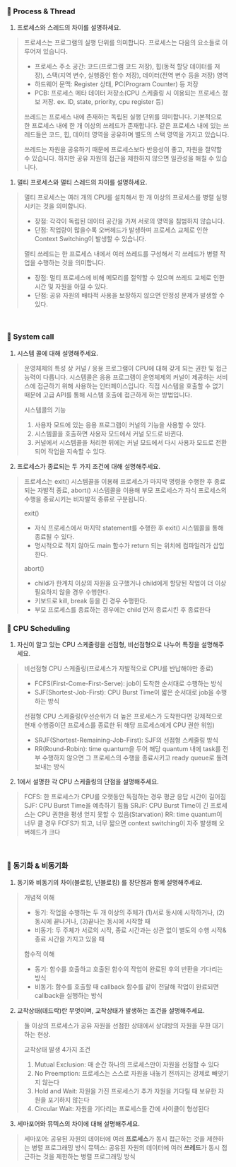 ### :notebook_with_decorative_cover: Process & Thread
1. 프로세스와 스레드의 차이를 설명하세요.

> 프로세스는 프로그램의 실행 단위를 의미합니다. 
> 프로세스는 다음의 요소들로 이루어져 있습니다.
> - 프로세스 주소 공간: 코드(프로그램 코드 저장), 힙(동적 할당 데이터를 저장), 스택(지역 변수, 실행중인 함수 저장), 데이터(전역 변수 등을 저장) 영역
> - 하드웨어 문맥: Register 상태, PC(Program Counter) 등 저장
> - PCB: 프로세스 메타 데이터 저장소(CPU 스케줄링 시 이용되는 프로세스 정보 저장. ex. ID, state, priority, cpu register 등)
> 
> 쓰레드는 프로세스 내에 존재하는 독립된 실행 단위를 의미합니다. 기본적으로 한 프로세스 내에 한 개 이상의 쓰레드가 존재합니다. 같은 프로세스 내에 있는 쓰레드들은 코드, 힙, 데이터 영역을 공유하며 별도의 스택 영역을 가지고 있습니다.
> 
> 쓰레드는 자원을 공유하기 때문에 프로세스보다 반응성이 좋고, 자원을 절약할 수 있습니다. 하지만 공유 자원의 접근을 제한하지 않으면 일관성을 해칠 수 있습니다.

1. 멀티 프로세스와 멀티 스레드의 차이를 설명하세요.

> 멀티 프로세스는 여러 개의 CPU를 설치해서 한 개 이상의 프로세스를 병렬 실행 시키는 것을 의미합니다.
> - 장점: 각각이 독립된 데이터 공간을 가져 서로의 영역을 침범하지 않습니다.
> - 단점: 작업량이 많을수록 오버헤드가 발생하며 프로세스 교체로 인한 Context Switching이 발생할 수 있습니다.
> 
> 멀티 쓰레드는 한 프로세스 내에서 여러 쓰레드를 구성해서 각 쓰레드가 병렬 작업을 수행하는 것을 의미합니다. 
> - 장점: 멀티 프로세스에 비해 메모리를 절약할 수 있으며 쓰레드 교체로 인한 시간 및 자원을 아낄 수 있다.
> - 단점: 공유 자원의 배타적 사용을 보장하지 않으면 안정성 문제가 발생할 수 있다.
> 

<br>

### :notebook_with_decorative_cover: System call
1. 시스템 콜에 대해 설명해주세요.

> 운영체제의 특성 상 커널 / 응용 프로그램이 CPU에 대해 갖게 되는 권한 및 접근 능력이 다릅니다.
> 시스템콜은 응용 프로그램이 운영체제의 커널이 제공하는 서비스에 접근하기 위해 사용하는 인터페이스입니다.
> 직접 시스템을 호출할 수 없기 때문에 고급 API를 통해 시스템 호출에 접근하게 하는 방법입니다.
> 
> 시스템콜의 기능
> 1. 사용자 모드에 있는 응용 프로그램이 커널의 기능을 사용할 수 있다.
> 2. 시스템콜을 호출하면 사용자 모드에서 커널 모드로 바뀐다.
> 3. 커널에서 시스템콜을 처리한 뒤에는 커널 모드에서 다시 사용자 모드로 전환되어 작업을 지속할 수 있다. 

2. 프로세스가 종료되는 두 가지 조건에 대해 설명해주세요.

> 프로세스는 exit() 시스템콜을 이용해 프로세스가 마지막 명령을 수행한 후 종료되는 자발적 종료, abort() 시스템콜을 이용해 부모 프로세스가 자식 프로세스의 수행을 종료시키는 비자발적 종류로 구분됩니다.
> 
> exit()
> - 자식 프로세스에서 마지막 statement를 수행한 후 exit() 시스템콜을 통해 종료될 수 있다.
> - 명시적으로 적지 않아도 main 함수가 return 되는 위치에 컴파일러가 삽입한다.
>
> abort()
> - child가 한계치 이상의 자원을 요구했거나 child에게 할당된 작업이 더 이상 필요하지 않을 경우 수행한다.
> - 키보드로 kill, break 등을 킨 경우 수행한다.
> - 부모 프로세스를 종료하는 경우에는 child 먼저 종료시킨 후 종료한다

### :notebook_with_decorative_cover: CPU Scheduling
1. 자신이 알고 있는 CPU 스케줄링을 선점형, 비선점형으로 나누어 특징을 설명해주세요.

> 비선점형 CPU 스케줄링(프로세스가 자발적으로 CPU를 반납해야만 종료)
> - FCFS(First-Come-First-Serve): job이 도착한 순서대로 수행하는 방식
> - SJF(Shortest-Job-First): CPU Burst Time이 짧은 순서대로 job을 수행하는 방식
>
> 선점형 CPU 스케줄링(우선순위가 더 높은 프로세스가 도착한다면 강제적으로 현재 수행중이던 프로세스를 종료한 뒤 해당 프로세스에게 CPU 권한 위임)
> - SRJF(Shortest-Remaining-Job-First): SJF의 선점형 스케줄링 방식
> - RR(Round-Robin): time quantum을 두어 해당 quantum 내에 task를 전부 수행하지 않으면 그 프로세스의 수행을 종료시키고 ready queue로 돌려보내는 방식

2. 1에서 설명한 각 CPU 스케줄링의 단점을 설명해주세요.

> FCFS: 한 프로세스가 CPU를 오랫동안 독점하는 경우 평균 응답 시간이 길어짐
> SJF: CPU Burst Time을 예측하기 힘듦
> SRJF: CPU Burst Time이 긴 프로세스는 CPU 권한을 평생 얻지 못할 수 있음(Starvation)
> RR: time quantum이 너무 클 경우 FCFS가 되고, 너무 짧으면 context switching이 자주 발생해 오버헤드가 크다 

<br>

### :notebook_with_decorative_cover: 동기화 & 비동기화
1. 동기와 비동기의 차이(블로킹, 넌블로킹) 를 장단점과 함께 설명해주세요.

> 개념적 이해
> - 동기: 작업을 수행하는 두 개 이상의 주체가 (1)서로 동시에 시작하거나, (2)동시에 끝나거나, (3)끝나는 동시에 시작할 때
> - 비동기: 두 주체가 서로의 시작, 종료 시간과는 상관 없이 별도의 수행 시작&종료 시간을 가지고 있을 때
> 
> 함수적 이해
> 
> - 동기: 함수를 호출하고 호출된 함수의 작업이 완료된 후의 반환을 기다리는 방식
> - 비동기: 함수를 호출할 때 callback 함수를 같이 전달해 작업이 완료되면 callback을 실행하는 방식

2. 교착상태(데드락)란 무엇이며, 교착상태가 발생하는 조건을 설명해주세요.

> 둘 이상의 프로세스가 공유 자원을 선점한 상태에서 상대방의 자원을 무한 대기하는 현상.
> 
> 교착상태 발생 4가지 조건
> 1. Mutual Exclusion: 매 순간 하나의 프로세스만이 자원을 선점할 수 있다
> 2. No Preemption: 프로세스는 스스로 자원을 내놓기 전까지는 강제로 빼앗기지 않는다
> 3. Hold and Wait: 자원을 가진 프로세스가 추가 자원을 기다릴 때 보유한 자원을 포기하지 않는다
> 4. Circular Wait: 자원을 기다리는 프로세스들 간에 사이클이 형성된다

3. 세마포어와 뮤텍스의 차이에 대해 설명해주세요.

> 세마포어: 공유된 자원의 데이터에 여러 **프로세스**가 동시 접근하는 것을 제한하는 병렬 프로그래밍 방식
> 뮤텍스: 공유된 자원의 데이터에 여러 **쓰레드**가 동시 접근하는 것을 제한하는 병렬 프로그래밍 방식